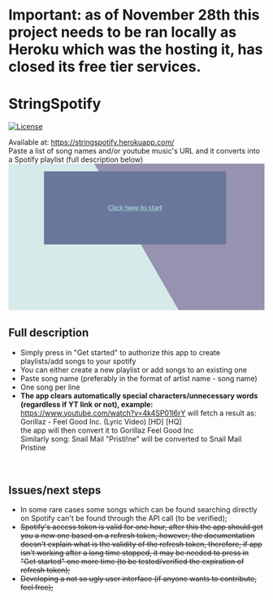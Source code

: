 # Important: as of November 28th this project needs to be ran locally as Heroku which was the hosting it, has closed its free tier services.

# StringSpotify
[![License](https://img.shields.io/badge/License-Apache%202.0-blue.svg)](https://github.com/sylleryum/StringSpotify/blob/master/LICENSE.txt)

Available at: https://stringspotify.herokuapp.com/<br>
Paste a list of song names and/or youtube music's URL and it converts into a Spotify playlist (full description below)
![system working](https://github.com/sylleryum/StringSpotify/blob/master/description.gif)


## Full description
* Simply press in "Get started" to authorize this app to create playlists/add songs to your spotify<br>
* You can either create a new playlist or add songs to an existing one<br>
* Paste song name (preferably in the format of artist name - song name)<br>
* One song per line<br>
* <b>The app clears automatically special characters/unnecessary words (regardless if YT link or not), example:</b><br>
https://www.youtube.com/watch?v=4k4SP01l6rY will fetch a result as: Gorillaz - Feel Good Inc. (Lyric Video) [HD] [HQ]<br>
the app will then convert it to Gorillaz Feel Good Inc<br>
Similarly song: Snail Mail "Pristi!ne" will be converted to Snail Mail Pristine<br>
<br><br>

## Issues/next steps
* In some rare cases some songs which can be found searching directly on Spotify can't be found through the API call (to be verified);<br>
* <strike>Spotify's access token is valid for one hour, after this the app should get you a new one based on a refresh token, however, the documentation doesn't explain what is the validity of the refresh token, therefore, if app isn't working after a long time stopped, it may be needed to press in "Get started" one more time (to be tested/verified the expiration of refresh token);<br>
* Developing a not so ugly user interface (if anyone wants to contribute, feel free);</strike>
